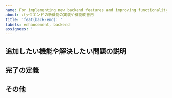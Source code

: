 ```yaml
---
name: For implementing new backend features and improving functionality.
about: バックエンドの新機能の実装や機能改善用
title: 'feat(back-end): '
labels: enhancement, backend
assignees: ''
---
```


## 追加したい機能や解決したい問題の説明

## 完了の定義

## その他
